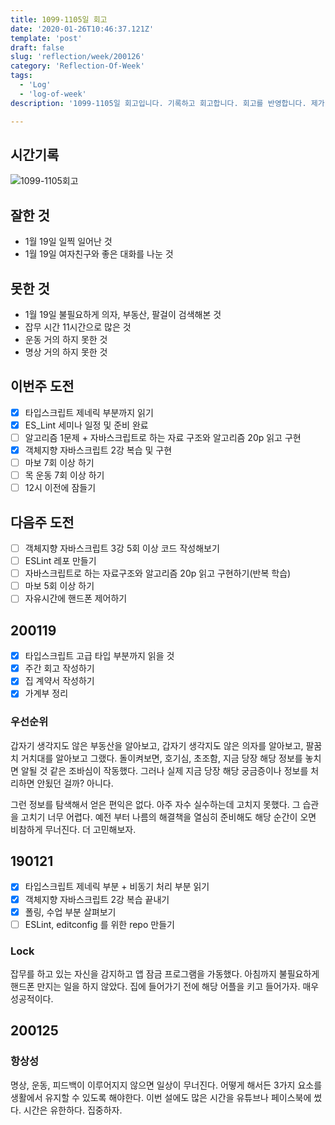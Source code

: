 ```yaml
---
title: 1099-1105일 회고
date: '2020-01-26T10:46:37.121Z'
template: 'post'
draft: false
slug: 'reflection/week/200126'
category: 'Reflection-Of-Week'
tags:
  - 'Log'
  - 'log-of-week'
description: '1099-1105일 회고입니다. 기록하고 회고합니다. 회고를 반영합니다. 제가 자라는 방식입니다.'

---
```


## 시간기록 

![1099-1105회고](https://imgur.com/gRnm62Q.png)

## 잘한 것

- 1월 19일 일찍 일어난 것 
- 1월 19일 여자친구와 좋은 대화를 나눈 것 

## 못한 것
- 1월 19일 불필요하게 의자, 부동산, 팔걸이 검색해본 것 
- 잡무 시간 11시간으로 많은 것 
- 운동 거의 하지 못한 것 
- 명상 거의 하지 못한 것 

## 이번주 도전
- [x] 타입스크립트 제네릭 부분까지 읽기 
- [x] ES_Lint 세미나 일정 및 준비 완료  
- [ ] 알고리즘 1문제 + 자바스크립트로 하는 자료 구조와 알고리즘 20p 읽고 구현
- [x] 객체지향 자바스크립트 2강 복습 및 구현 
- [ ] 마보 7회 이상 하기 
- [ ] 목 운동 7회 이상 하기 
- [ ] 12시 이전에 잠들기 

## 다음주 도전

- [ ] 객체지향 자바스크립트 3강 5회 이상 코드 작성해보기 
- [ ] ESLint 레포 만들기 
- [ ] 자바스크립트로 하는 자료구조와 알고리즘 20p 읽고 구현하기(반복 학습) 
- [ ] 마보 5회 이상 하기 
- [ ] 자유시간에 핸드폰 제어하기 

## 200119

- [x] 타입스크립트 고급 타입 부분까지 읽을 것 
- [x] 주간 회고 작성하기 
- [x] 집 계약서 작성하기 
- [x] 가계부 정리

### 우선순위

갑자기 생각지도 않은 부동산을 알아보고, 갑자기 생각지도 않은 의자를 알아보고, 팔꿈치 거치대를 알아보고 그랬다. 돌이켜보면, 호기심, 초조함, 지금 당장 해당 정보를 놓치면 알될 것 같은 조바심이 작동했다. 그러나 실제 지금 당장 해당 궁금증이나 정보를 처리하면 안됬던 걸까? 아니다. 

그런 정보를 탐색해서 얻은 편익은 없다. 아주 자수 실수하는데 고치지 못했다. 그 습관을 고치기 너무 어렵다. 예전 부터 나름의 해결책을 열심히 준비해도 해당 순간이 오면 비참하게 무너진다. 더 고민해보자. 

## 190121
- [x] 타입스크립트 제네릭 부분 + 비동기 처리 부분 읽기 
- [x] 객체지향 자바스크립트 2강 복습 끝내기 
- [x] 폴링, 수업 부분 살펴보기
- [ ] ESLint, editconfig 를 위한 repo 만들기 

### Lock

잡무를 하고 있는 자신을 감지하고 앱 잠금 프로그램을 가동했다. 아침까지 불필요하게 핸드폰 만지는 일을 하지 않았다. 집에 들어가기 전에 해당 어플을 키고 들어가자. 매우 성공적이다. 

## 200125

### 항상성

명상, 운동, 피드백이 이루어지지 않으면 일상이 무너진다. 어떻게 해서든 3가지 요소를 생활에서 유지할 수 있도록 해야한다. 이번 설에도 많은 시간을 유튜브나 페이스북에 썼다. 시간은 유한하다. 집중하자. 

